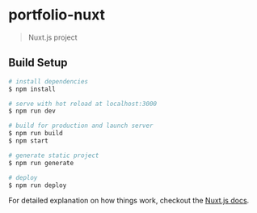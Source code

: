 # portfolio-nuxt

> Nuxt.js project

## Build Setup

``` bash
# install dependencies
$ npm install

# serve with hot reload at localhost:3000
$ npm run dev

# build for production and launch server
$ npm run build
$ npm start

# generate static project
$ npm run generate

# deploy
$ npm run deploy
```

For detailed explanation on how things work, checkout the [Nuxt.js docs](https://github.com/nuxt/nuxt.js).
